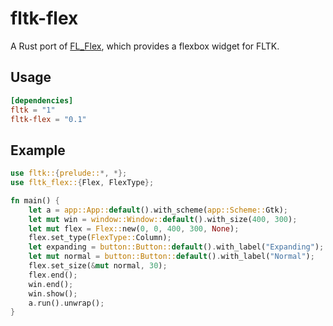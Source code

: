 # fltk-flex

A Rust port of [FL_Flex](https://github.com/osen/FL_Flex), which provides a flexbox widget for FLTK.

## Usage
```toml
[dependencies]
fltk = "1"
fltk-flex = "0.1"
```

## Example
```rust
use fltk::{prelude::*, *};
use fltk_flex::{Flex, FlexType};

fn main() {
    let a = app::App::default().with_scheme(app::Scheme::Gtk);
    let mut win = window::Window::default().with_size(400, 300);
    let mut flex = Flex::new(0, 0, 400, 300, None);
    flex.set_type(FlexType::Column);
    let expanding = button::Button::default().with_label("Expanding");
    let mut normal = button::Button::default().with_label("Normal");
    flex.set_size(&mut normal, 30);
    flex.end();
    win.end();
    win.show();
    a.run().unwrap();
}
```